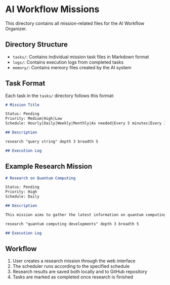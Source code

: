 # AI Workflow Missions

This directory contains all mission-related files for the AI Workflow Organizer.

## Directory Structure

- `tasks/`: Contains individual mission task files in Markdown format
- `logs/`: Contains execution logs from completed tasks
- `memory/`: Contains memory files created by the AI system

## Task Format

Each task in the `tasks/` directory follows this format:

```markdown
# Mission Title

Status: Pending
Priority: Medium|High|Low
Schedule: Hourly|Daily|Weekly|Monthly|As needed|Every 5 minutes|Every 10 minutes|Every 15 minutes

## Description

research "query string" depth 3 breadth 5

## Execution Log
```

## Example Research Mission

```markdown
# Research on Quantum Computing

Status: Pending
Priority: High
Schedule: Daily

## Description

This mission aims to gather the latest information on quantum computing advancements.

research "quantum computing developments" depth 3 breadth 5

## Execution Log
```

## Workflow

1. User creates a research mission through the web interface
2. The scheduler runs according to the specified schedule
3. Research results are saved both locally and to GitHub repository
4. Tasks are marked as completed once research is finished
